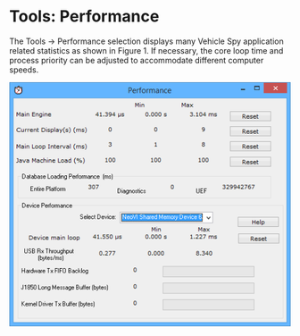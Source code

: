 # Tools: Performance

The Tools -> Performance selection displays many Vehicle Spy application related statistics as shown in Figure 1. If necessary, the core loop time and process priority can be adjusted to accommodate different computer speeds.

![Figure 1: The Vehicle Spy performance statistics can be accessed from the Tools menu.](../../../.gitbook/assets/spyPerformanceStats.gif)
